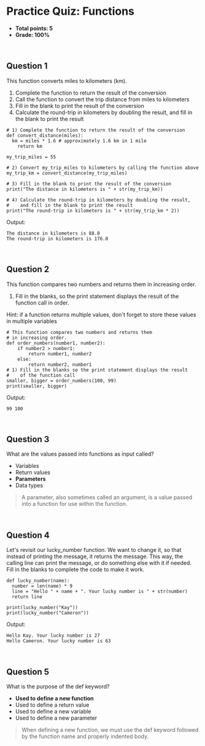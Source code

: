 # Practice Quiz: Functions
* **Total points: 5**
* **Grade: 100%**

<br>

## Question 1

This function converts miles to kilometers (km).

1. Complete the function to return the result of the conversion
2. Call the function to convert the trip distance from miles to kilometers
3. Fill in the blank to print the result of the conversion
4. Calculate the round-trip in kilometers by doubling the result, and fill in the blank to print the result

```
# 1) Complete the function to return the result of the conversion
def convert_distance(miles):
  km = miles * 1.6 # approximately 1.6 km in 1 mile
	return km
  
my_trip_miles = 55

# 2) Convert my_trip_miles to kilometers by calling the function above
my_trip_km = convert_distance(my_trip_miles)

# 3) Fill in the blank to print the result of the conversion
print("The distance in kilometers is " + str(my_trip_km))

# 4) Calculate the round-trip in kilometers by doubling the result,
#    and fill in the blank to print the result
print("The round-trip in kilometers is " + str(my_trip_km * 2))
```

Output:

```
The distance in kilometers is 88.0
The round-trip in kilometers is 176.0
```

<br>

## Question 2

This function compares two numbers and returns them in increasing order.

1. Fill in the blanks, so the print statement displays the result of the function call in order.

Hint: if a function returns multiple values, don't forget to store these values in multiple variables

```
# This function compares two numbers and returns them
# in increasing order.
def order_numbers(number1, number2):
	if number2 > number1:
		return number1, number2
	else:
		return number2, number1
# 1) Fill in the blanks so the print statement displays the result
#    of the function call
smaller, bigger = order_numbers(100, 99)
print(smaller, bigger)
```

Output:

```
99 100
```

<br>

## Question 3

What are the values passed into functions as input called?

* Variables
* Return values
* **Parameters**
* Data types

> A parameter, also sometimes called an argument, is a value passed into a function for use within the function.
<br>

## Question 4

Let's revisit our lucky_number function. We want to change it, so that instead of printing the message, it returns the message. This way, the calling line can print the message, or do something else with it if needed. Fill in the blanks to complete the code to make it work.

```
def lucky_number(name):
  number = len(name) * 9
  line = "Hello " + name + ". Your lucky number is " + str(number)
  return line
	    
print(lucky_number("Kay"))
print(lucky_number("Cameron"))
```

Output:

```
Hello Kay. Your lucky number is 27
Hello Cameron. Your lucky number is 63
```

<br>

## Question 5

What is the purpose of the def keyword?

* **Used to define a new function**
* Used to define a return value
* Used to define a new variable
* Used to define a new parameter

> When defining a new function, we must use the def keyword followed by the function name and properly indented body.

